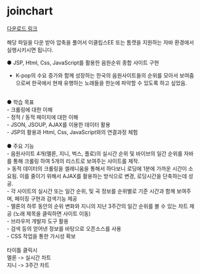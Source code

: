 # joinchart


<a href="https://drive.google.com/file/d/1hWhnuxku77P9cf7HF0FA_d42YGRfeLS1/view?usp=sharing">다운로드 링크</a>
<br/><br/>
해당 파일을 다운 받아 압축을 풀어서 이클립스EE 또는 톰캣을 지원하는 자바 환경에서 실행시키시면 됩니다.

● JSP, Html, Css, JavaScript를 활용한 음원순위 종합 사이트 구현<br/>
- K-pop의 수요 증가와 함께 성장하는 한국의 음원사이트들의 순위를 모아서 보여줌으로써 한국에서 현재 유행하는 노래들을 한눈에 파악할 수 있도록 하고 싶었음.<br/>
<br/>
● 학습 목표<br/>
- 크롤링에 대한 이해<br/>
- 정적 / 동적 페이지에 대한 이해<br/>
- JSON, JSOUP, AJAX를 이용한 데이터 활용<br/>
- JSP의 활용과 Html, Css, JavaScript와의 연결과정 체험<br/>
<br/>
● 주요 기능<br/>
- 음원사이트 4개(멜론, 지니, 벅스, 플로)의 실시간 순위 및 바이브의 일간 순위를 자바를 통해 크롤링 하여 5개의 리스트로 보여주는 사이트를 제작.<br/>
  > 동적 데이터의 크롤링을 셀레니움을 통해서 하다보니 로딩에 1분에 가까운 시간이 소요됨. 이를 줄이기 위해서 AJAX를 활용하는 방식으로 변경, 로딩시간을 단축하는데 성공.<br/>
- 각 사이트의 실시간 또는 일간 순위, 및 곡 정보를 순위별로 기준 시간과 함께 보여주며, 페이징 구현과 검색기능 제공<br/>
- 멜론의 하루 동안의 순위 변화와 지니의 지난 3주간의 일간 순위를 볼 수 있는 차트 제공 (노래 제목을 클릭하면 사이트 이동)<br/>
- 브라우저 개발자 도구 활용<br/>
- 검색 등의 얻어낸 정보를 바탕으로 오픈소스를 사용<br/>
- CSS 작업을 통한 가시성 확보<br/>
<br/>
타이틀 클릭시 <br/>
멜론 -> 실시간 차트<br/>
지니 -> 3주간 차트<br/>

